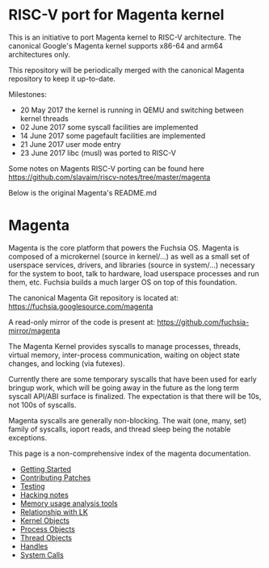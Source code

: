 # RISC-V port for Magenta kernel

This is an initiative to port Magenta kernel to RISC-V architecture. The canonical Google's Magenta kernel supports x86-64 and arm64 architectures only.

This repository will be periodically merged with the canonical Magenta repository to keep it up-to-date.  

Milestones:
  - 20 May 2017 the kernel is running in QEMU and switching between kernel threads
  - 02 June 2017 some syscall facilities are implemented
  - 14 June 2017 some pagefault facilities are implemented
  - 21 June 2017 user mode entry
  - 23 June 2017 libc (musl) was ported to RISC-V
  
Some notes on Magents RISC-V porting can be found here https://github.com/slavaim/riscv-notes/tree/master/magenta 

Below is the original Magenta's README.md  

# Magenta

Magenta is the core platform that powers the Fuchsia OS.  Magenta is
composed of a microkernel (source in kernel/...) as well as a small
set of userspace services, drivers, and libraries (source in system/...)
necessary for the system to boot, talk to hardware, load userspace
processes and run them, etc.  Fuchsia builds a much larger OS on top
of this foundation.

The canonical Magenta Git repository is located
at: https://fuchsia.googlesource.com/magenta

A read-only mirror of the code is present
at: https://github.com/fuchsia-mirror/magenta

The Magenta Kernel provides syscalls to manage processes, threads,
virtual memory, inter-process communication, waiting on object state
changes, and locking (via futexes).

Currently there are some temporary syscalls that have been used for early
bringup work, which will be going away in the future as the long term
syscall API/ABI surface is finalized.  The expectation is that there will
be 10s, not 100s of syscalls.

Magenta syscalls are generally non-blocking.  The wait (one, many, set)
family of syscalls, ioport reads, and thread sleep being the notable
exceptions.

This page is a non-comprehensive index of the magenta documentation.

+ [Getting Started](docs/getting_started.md)
+ [Contributing Patches](docs/contributing.md)
+ [Testing](docs/testing.md)
+ [Hacking notes](docs/hacking.md)
+ [Memory usage analysis tools](docs/memory.md)
+ [Relationship with LK](docs/mg_and_lk.md)
+ [Kernel Objects](docs/kernel_objects.md)
+ [Process Objects](docs/objects/process.md)
+ [Thread Objects](docs/objects/thread.md)
+ [Handles](docs/handles.md)
+ [System Calls](docs/syscalls.md)
